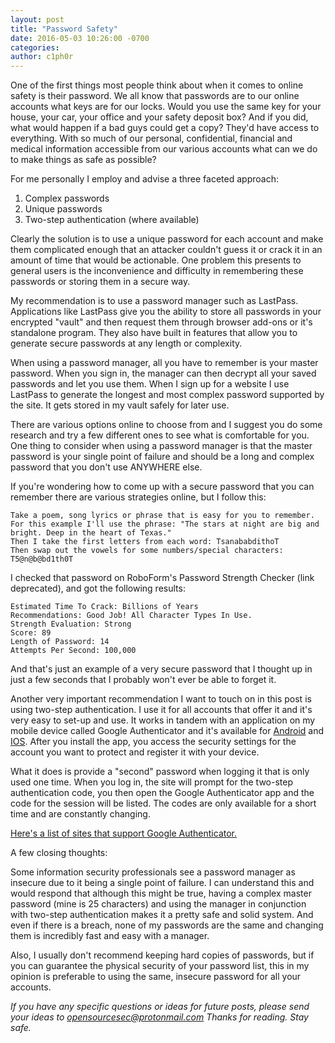 ```yaml
---
layout: post
title: "Password Safety"
date: 2016-05-03 10:26:00 -0700
categories: 
author: c1ph0r
---
```

One of the first things most people think about when it comes to online safety is their password. We all know that passwords are to our online accounts what keys are for our locks. Would you use the same key for your house, your car, your office and your safety deposit box? And if you did, what would happen if a bad guys could get a copy? They'd have access to everything. With so much of our personal, confidential, financial and medical information accessible from our various accounts what can we do to make things as safe as possible?

For me personally I employ and advise a three faceted approach:

1. Complex passwords
2. Unique passwords
3. Two-step authentication (where available)

Clearly the solution is to use a unique password for each account and make them complicated enough that an attacker couldn't guess it or crack it in an amount of time that would be actionable. One problem this presents to general users is the inconvenience and difficulty in remembering these passwords or storing them in a secure way.

My recommendation is to use a password manager such as LastPass. Applications like LastPass give you the ability to store all passwords in your encrypted "vault" and then request them through browser add-ons or it's standalone program. They also have built in features that allow you to generate secure passwords at any length or complexity.

When using a password manager, all you have to remember is your master password. When you sign in, the manager can then decrypt all your saved passwords and let you use them. When I sign up for a website I use LastPass to generate the longest and most complex password supported by the site. It gets stored in my vault safely for later use.

There are various options online to choose from and I suggest you do some research and try a few different ones to see what is comfortable for you. One thing to consider when using a password manager is that the master password is your single point of failure and should be a long and complex password that you don't use ANYWHERE else.

If you're wondering how to come up with a secure password that you can remember there are various strategies online, but I follow this:

    Take a poem, song lyrics or phrase that is easy for you to remember. 
    For this example I'll use the phrase: "The stars at night are big and bright. Deep in the heart of Texas."
    Then I take the first letters from each word: TsanababdithoT
    Then swap out the vowels for some numbers/special characters: T5@n@b@bd1th0T

I checked that password on RoboForm's Password Strength Checker (link deprecated), and got the following results:

    Estimated Time To Crack: Billions of Years
    Recommendations: Good Job! All Character Types In Use.
    Strength Evaluation: Strong
    Score: 89
    Length of Password: 14
    Attempts Per Second: 100,000

And that's just an example of a very secure password that I thought up in just a few seconds that I probably won't ever be able to forget it.

Another very important recommendation I want to touch on in this post is using two-step authentication. I use it for all accounts that offer it and it's very easy to set-up and use. It works in tandem with an application on my mobile device called Google Authenticator and it's available for [Android](https://play.google.com/store/apps/details?id=com.google.android.apps.authenticator2&hl=en) and [IOS](https://itunes.apple.com/us/app/google-authenticator/id388497605?mt=8). After you install the app, you access the security settings for the account you want to protect and register it with your device.

What it does is provide a "second" password when logging it that is only used one time. When you log in, the site will prompt for the two-step authentication code, you then open the Google Authenticator app and the code for the session will be listed. The codes are only available for a short time and are constantly changing.

[Here's a list of sites that support Google Authenticator.](https://en.wikipedia.org/wiki/Google_Authenticator#Usage)

A few closing thoughts:

Some information security professionals see a password manager as insecure due to it being a single point of failure. I can understand this and would respond that although this might be true, having a complex master password (mine is 25 characters) and using the manager in conjunction with two-step authentication makes it a pretty safe and solid system. And even if there is a breach, none of my passwords are the same and changing them is incredibly fast and easy with a manager.

Also, I usually don't recommend keeping hard copies of passwords, but if you can guarantee the physical security of your password list, this in my opinion is preferable to using the same, insecure password for all your accounts.

*If you have any specific questions or ideas for future posts, please send your ideas to opensourcesec@protonmail.com*
*Thanks for reading. Stay safe.*
